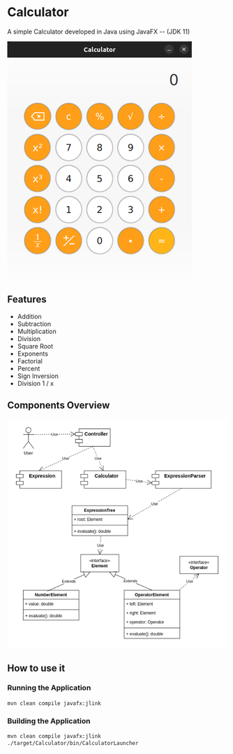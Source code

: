 # Calculator
A simple Calculator developed in Java using JavaFX -- (JDK 11)

![App Screenshot](./docs/calculator_screenshot.png)

## Features

* Addition
* Subtraction
* Multiplication
* Division
* Square Root
* Exponents
* Factorial
* Percent
* Sign Inversion
* Division 1 / x

## Components Overview
![Components Overview](./docs/component_overview.png)

## How to use it

### Running the Application
```shell
mvn clean compile javafx:jlink

```

### Building the Application
```shell
mvn clean compile javafx:jlink
./target/Calculator/bin/CalculatorLauncher
```

